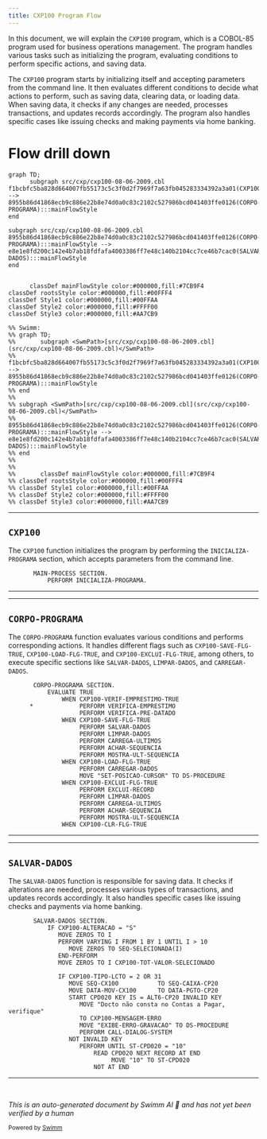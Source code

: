 ```yaml
---
title: CXP100 Program Flow
---
```

In this document, we will explain the <SwmToken path="src/cxp/cxp100-08-06-2009.cbl" pos="424:3:3" line-data="               WHEN CXP100-VERIF-EMPRESTIMO-TRUE">`CXP100`</SwmToken> program, which is a COBOL-85 program used for business operations management. The program handles various tasks such as initializing the program, evaluating conditions to perform specific actions, and saving data.

The <SwmToken path="src/cxp/cxp100-08-06-2009.cbl" pos="424:3:3" line-data="               WHEN CXP100-VERIF-EMPRESTIMO-TRUE">`CXP100`</SwmToken> program starts by initializing itself and accepting parameters from the command line. It then evaluates different conditions to decide what actions to perform, such as saving data, clearing data, or loading data. When saving data, it checks if any changes are needed, processes transactions, and updates records accordingly. The program also handles specific cases like issuing checks and making payments via home banking.

# Flow drill down

```mermaid
graph TD;
      subgraph src/cxp/cxp100-08-06-2009.cbl
f1bcbfc5ba828d664007fb55173c5c3f0d2f7969f7a63fb045283334392a3a01(CXP100):::mainFlowStyle --> 8955b86d41868ecb9c886e22b8e74d0a0c83c2102c527986bcd041403ffe0126(CORPO-PROGRAMA):::mainFlowStyle
end

subgraph src/cxp/cxp100-08-06-2009.cbl
8955b86d41868ecb9c886e22b8e74d0a0c83c2102c527986bcd041403ffe0126(CORPO-PROGRAMA):::mainFlowStyle --> e8e1e8fd200c142e4b7ab18fdfafa4003386ff7e48c140b2104cc7ce46b7cac0(SALVAR-DADOS):::mainFlowStyle
end


      classDef mainFlowStyle color:#000000,fill:#7CB9F4
classDef rootsStyle color:#000000,fill:#00FFF4
classDef Style1 color:#000000,fill:#00FFAA
classDef Style2 color:#000000,fill:#FFFF00
classDef Style3 color:#000000,fill:#AA7CB9

%% Swimm:
%% graph TD;
%%       subgraph <SwmPath>[src/cxp/cxp100-08-06-2009.cbl](src/cxp/cxp100-08-06-2009.cbl)</SwmPath>
%% f1bcbfc5ba828d664007fb55173c5c3f0d2f7969f7a63fb045283334392a3a01(CXP100):::mainFlowStyle --> 8955b86d41868ecb9c886e22b8e74d0a0c83c2102c527986bcd041403ffe0126(CORPO-PROGRAMA):::mainFlowStyle
%% end
%% 
%% subgraph <SwmPath>[src/cxp/cxp100-08-06-2009.cbl](src/cxp/cxp100-08-06-2009.cbl)</SwmPath>
%% 8955b86d41868ecb9c886e22b8e74d0a0c83c2102c527986bcd041403ffe0126(CORPO-PROGRAMA):::mainFlowStyle --> e8e1e8fd200c142e4b7ab18fdfafa4003386ff7e48c140b2104cc7ce46b7cac0(SALVAR-DADOS):::mainFlowStyle
%% end
%% 
%% 
%%       classDef mainFlowStyle color:#000000,fill:#7CB9F4
%% classDef rootsStyle color:#000000,fill:#00FFF4
%% classDef Style1 color:#000000,fill:#00FFAA
%% classDef Style2 color:#000000,fill:#FFFF00
%% classDef Style3 color:#000000,fill:#AA7CB9
```

<SwmSnippet path="/src/cxp/cxp100-08-06-2009.cbl" line="212">

---

## <SwmToken path="src/cxp/cxp100-08-06-2009.cbl" pos="424:3:3" line-data="               WHEN CXP100-VERIF-EMPRESTIMO-TRUE">`CXP100`</SwmToken>

The <SwmToken path="src/cxp/cxp100-08-06-2009.cbl" pos="424:3:3" line-data="               WHEN CXP100-VERIF-EMPRESTIMO-TRUE">`CXP100`</SwmToken> function initializes the program by performing the <SwmToken path="src/cxp/cxp100-08-06-2009.cbl" pos="213:3:5" line-data="           PERFORM INICIALIZA-PROGRAMA.">`INICIALIZA-PROGRAMA`</SwmToken> section, which accepts parameters from the command line.

```cobol
       MAIN-PROCESS SECTION.
           PERFORM INICIALIZA-PROGRAMA.
```

---

</SwmSnippet>

<SwmSnippet path="/src/cxp/cxp100-08-06-2009.cbl" line="422">

---

## <SwmToken path="src/cxp/cxp100-08-06-2009.cbl" pos="422:1:3" line-data="       CORPO-PROGRAMA SECTION.">`CORPO-PROGRAMA`</SwmToken>

The <SwmToken path="src/cxp/cxp100-08-06-2009.cbl" pos="422:1:3" line-data="       CORPO-PROGRAMA SECTION.">`CORPO-PROGRAMA`</SwmToken> function evaluates various conditions and performs corresponding actions. It handles different flags such as <SwmToken path="src/cxp/cxp100-08-06-2009.cbl" pos="427:3:9" line-data="               WHEN CXP100-SAVE-FLG-TRUE">`CXP100-SAVE-FLG-TRUE`</SwmToken>, <SwmToken path="src/cxp/cxp100-08-06-2009.cbl" pos="433:3:9" line-data="               WHEN CXP100-LOAD-FLG-TRUE">`CXP100-LOAD-FLG-TRUE`</SwmToken>, and <SwmToken path="src/cxp/cxp100-08-06-2009.cbl" pos="436:3:9" line-data="               WHEN CXP100-EXCLUI-FLG-TRUE">`CXP100-EXCLUI-FLG-TRUE`</SwmToken>, among others, to execute specific sections like <SwmToken path="src/cxp/cxp100-08-06-2009.cbl" pos="428:3:5" line-data="                    PERFORM SALVAR-DADOS">`SALVAR-DADOS`</SwmToken>, <SwmToken path="src/cxp/cxp100-08-06-2009.cbl" pos="429:3:5" line-data="                    PERFORM LIMPAR-DADOS">`LIMPAR-DADOS`</SwmToken>, and <SwmToken path="src/cxp/cxp100-08-06-2009.cbl" pos="434:3:5" line-data="                    PERFORM CARREGAR-DADOS">`CARREGAR-DADOS`</SwmToken>.

```cobol
       CORPO-PROGRAMA SECTION.
           EVALUATE TRUE
               WHEN CXP100-VERIF-EMPRESTIMO-TRUE
      *             PERFORM VERIFICA-EMPRESTIMO
                    PERFORM VERIFICA-PRE-DATADO
               WHEN CXP100-SAVE-FLG-TRUE
                    PERFORM SALVAR-DADOS
                    PERFORM LIMPAR-DADOS
                    PERFORM CARREGA-ULTIMOS
                    PERFORM ACHAR-SEQUENCIA
                    PERFORM MOSTRA-ULT-SEQUENCIA
               WHEN CXP100-LOAD-FLG-TRUE
                    PERFORM CARREGAR-DADOS
                    MOVE "SET-POSICAO-CURSOR" TO DS-PROCEDURE
               WHEN CXP100-EXCLUI-FLG-TRUE
                    PERFORM EXCLUI-RECORD
                    PERFORM LIMPAR-DADOS
                    PERFORM CARREGA-ULTIMOS
                    PERFORM ACHAR-SEQUENCIA
                    PERFORM MOSTRA-ULT-SEQUENCIA
               WHEN CXP100-CLR-FLG-TRUE
```

---

</SwmSnippet>

<SwmSnippet path="/src/cxp/cxp100-08-06-2009.cbl" line="1028">

---

## <SwmToken path="src/cxp/cxp100-08-06-2009.cbl" pos="1028:1:3" line-data="       SALVAR-DADOS SECTION.">`SALVAR-DADOS`</SwmToken>

The <SwmToken path="src/cxp/cxp100-08-06-2009.cbl" pos="1028:1:3" line-data="       SALVAR-DADOS SECTION.">`SALVAR-DADOS`</SwmToken> function is responsible for saving data. It checks if alterations are needed, processes various types of transactions, and updates records accordingly. It also handles specific cases like issuing checks and payments via home banking.

```cobol
       SALVAR-DADOS SECTION.
           IF CXP100-ALTERACAO = "S"
              MOVE ZEROS TO I
              PERFORM VARYING I FROM 1 BY 1 UNTIL I > 10
                 MOVE ZEROS TO SEQ-SELECIONADA(I)
              END-PERFORM
              MOVE ZEROS TO I CXP100-TOT-VALOR-SELECIONADO

              IF CXP100-TIPO-LCTO = 2 OR 31
                 MOVE SEQ-CX100           TO SEQ-CAIXA-CP20
                 MOVE DATA-MOV-CX100      TO DATA-PGTO-CP20
                 START CPD020 KEY IS = ALT6-CP20 INVALID KEY
                    MOVE "Docto não consta no Contas a Pagar, verifique"
                    TO CXP100-MENSAGEM-ERRO
                    MOVE "EXIBE-ERRO-GRAVACAO" TO DS-PROCEDURE
                    PERFORM CALL-DIALOG-SYSTEM
                 NOT INVALID KEY
                    PERFORM UNTIL ST-CPD020 = "10"
                        READ CPD020 NEXT RECORD AT END
                             MOVE "10" TO ST-CPD020
                        NOT AT END
```

---

</SwmSnippet>

&nbsp;

*This is an auto-generated document by Swimm AI 🌊 and has not yet been verified by a human*

<SwmMeta version="3.0.0" repo-id="Z2l0aHViJTNBJTNBa2VsbG8lM0ElM0Fzd2ltbWlv" repo-name="kello"><sup>Powered by [Swimm](/)</sup></SwmMeta>
